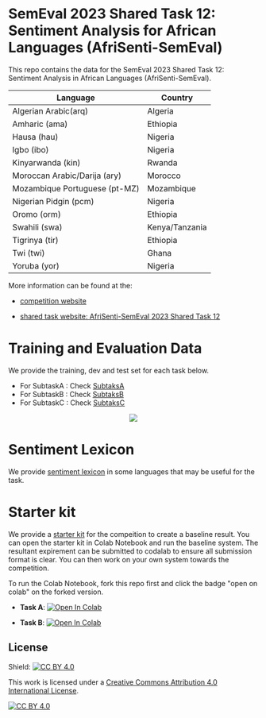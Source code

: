 # SemEval 2023 Shared Task 12: Sentiment Analysis for African Languages (AfriSenti-SemEval)


This repo contains the data for the SemEval 2023 Shared Task 12: Sentiment Analysis in African Languages (AfriSenti-SemEval). 

<div style="text-align:center;">

| Language             | Country          |
|----------------------|------------------|
| Algerian Arabic(arq)      | Algeria          |
| Amharic (ama)              | Ethiopia         |
| Hausa (hau)                | Nigeria          |
| Igbo (ibo)                 | Nigeria          |
| Kinyarwanda (kin)          | Rwanda           |
| Moroccan Arabic/Darija (ary)| Morocco          |
| Mozambique Portuguese (pt-MZ)| Mozambique       |
| Nigerian Pidgin (pcm)     | Nigeria          |
| Oromo (orm)               | Ethiopia         |
| Swahili   (swa)           | Kenya/Tanzania   |
| Tigrinya  (tir)           | Ethiopia         |
| Twi (twi)                  | Ghana            |
| Yoruba (yor)              | Nigeria          |


</div>



More information can be found at the:

- [competition website](https://codalab.lisn.upsaclay.fr/competitions/7320)

- [shared task website: AfriSenti-SemEval 2023 Shared Task 12](https://afrisenti-semeval.github.io)


# Training and Evaluation Data

We provide the training, dev and test set for each task below. 


- For SubtaskA : Check [SubtaksA](https://github.com/afrisenti-semeval/afrisent-semeval-2023/tree/main/SubtaskA)
- For SubtaskB : Check [SubtaksB](https://github.com/afrisenti-semeval/afrisent-semeval-2023/tree/main/SubtaskB)
- For SubtaskC : Check [SubtaksC](https://github.com/afrisenti-semeval/afrisent-semeval-2023/tree/main/SubtaskC)


<p align="center">
<img align="center" src="https://raw.githubusercontent.com/afrisenti-semeval/afrisent-semeval-2023/main/afrisenti_languages.png"/>
</p>


# Sentiment Lexicon

We provide [sentiment lexicon](https://github.com/afrisenti-semeval/afrisent-semeval-2023/tree/main/sentiment_lexicon) in some languages that may be useful for the task. 

# Starter kit

We provide a [starter kit](https://github.com/afrisenti-semeval/afrisent-semeval-2023/tree/main/starter_kit) for the compeition to create a baseline result. You can open the starter kit in Colab Notebook and run the baseline system. The resultant expirement can be submitted to codalab to ensure all submission format is clear. You can then work on your own system towards the competition. 

To run the Colab Notebook, fork this repo first and click the badge "open on colab" on the forked version. 


- **Task A**: <a target="_blank" href="https://colab.research.google.com/github/afrisenti-semeval/afrisent-semeval-2023/blob/main/AfriSenti_SemEval_2023_Starter_Notebook_Task_A.ipynb">
  <img src="https://colab.research.google.com/assets/colab-badge.svg" alt="Open In Colab"/>
</a>

- **Task B**: <a target="_blank" href="https://colab.research.google.com/github/afrisenti-semeval/afrisent-semeval-2023/blob/main/AfriSenti_SemEval_2023_Starter_Notebook_Task_B.ipynb">
  <img src="https://colab.research.google.com/assets/colab-badge.svg" alt="Open In Colab"/>
</a>

## License

Shield: [![CC BY 4.0][cc-by-shield]][cc-by]

This work is licensed under a
[Creative Commons Attribution 4.0 International License][cc-by].

[![CC BY 4.0][cc-by-image]][cc-by]

[cc-by]: http://creativecommons.org/licenses/by/4.0/
[cc-by-image]: https://i.creativecommons.org/l/by/4.0/88x31.png
[cc-by-shield]: https://img.shields.io/badge/License-CC%20BY%204.0-lightgrey.svg

